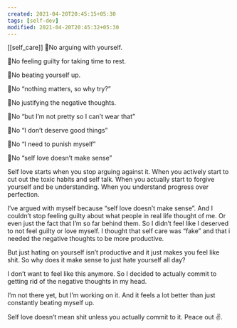 ```yaml
---
created: 2021-04-20T20:45:15+05:30
tags: [self-dev]
modified: 2021-04-20T20:45:32+05:30
---
```

[[self_care]]
:cherry_blossom:No arguing with yourself.

:cherry_blossom:No feeling guilty for taking time to rest.

:cherry_blossom:No beating yourself up.

:cherry_blossom:No “nothing matters, so why try?”

:cherry_blossom:No justifying the negative thoughts.

:cherry_blossom:No “but I’m not pretty so I can’t wear that”

:cherry_blossom:No “I don’t deserve good things”

:cherry_blossom:No “I need to punish myself”

:cherry_blossom:No “self love doesn’t make sense”

Self love starts when you stop arguing against it. When you actively start to cut out the toxic habits and self talk. When you actually start to forgive yourself and be understanding. When you understand progress over perfection.

I’ve argued with myself because “self love doesn’t make sense”. And I couldn’t stop feeling guilty about what people in real life thought of me. Or even just the fact that I’m so far behind them. So I didn’t feel like I deserved to not feel guilty or love myself. I thought that self care was “fake” and that i needed the negative thoughts to be more productive.

But just hating on yourself isn’t productive and it just makes you feel like shit. So why does it make sense to just hate yourself all day?

I don’t want to feel like this anymore. So I decided to actually commit to getting rid of the negative thoughts in my head. 

I’m not there yet, but I’m working on it. And it feels a lot better than just constantly beating myself up. 

Self love doesn’t mean shit unless you actually commit to it. Peace out :v:. 